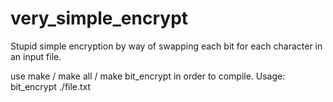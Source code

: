 # very_simple_encrypt
Stupid simple encryption by way of swapping each bit for each character in an input file.

use make / make all / make bit_encrypt in order to compile. 
Usage: bit_encrypt ./file.txt
